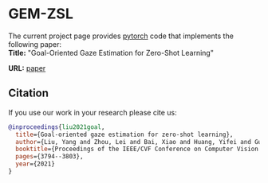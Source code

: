 # GEM-ZSL
The current project page provides [pytorch](http://pytorch.org/) code that implements the following paper:   
**Title:**      "Goal-Oriented Gaze Estimation for Zero-Shot Learning"

**URL:**   [paper](https://openaccess.thecvf.com/content/CVPR2021/papers/Liu_Goal-Oriented_Gaze_Estimation_for_Zero-Shot_Learning_CVPR_2021_paper.pdf)

## Citation


If you use our work in your research please cite us:

```BibTeX
@inproceedings{liu2021goal,
  title={Goal-oriented gaze estimation for zero-shot learning},
  author={Liu, Yang and Zhou, Lei and Bai, Xiao and Huang, Yifei and Gu, Lin and Zhou, Jun and Harada, Tatsuya},
  booktitle={Proceedings of the IEEE/CVF Conference on Computer Vision and Pattern Recognition},
  pages={3794--3803},
  year={2021}
}
```